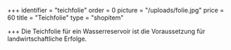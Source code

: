 +++
identifier = "teichfolie"
order = 0
picture = "/uploads/folie.jpg"
price = 60
title = "Teichfolie"
type = "shopitem"

+++
Die Teichfolie für ein Wasserreservoir ist die Voraussetzung für landwirtschaftliche Erfolge.